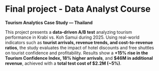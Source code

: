 # Final project - Data Analyst Course

**Tourism Analytics Case Study — Thailand**

This project presents a **data-driven A/B test** analyzing tourism performance in Krabi vs. Koh Samui during 2025.
Using real-world indicators such as **tourist arrivals, revenue trends, and cost-to-revenue ratios**, the study evaluates the impact of hotel discounts and free shuttles on tourist confidence and profitability.
Results show a **+15% rise in the Tourism Confidence Index, 18% higher arrivals**, and **$46M in additional revenue**, achieved with a **total test cost of $2.2M (~5%)**.
